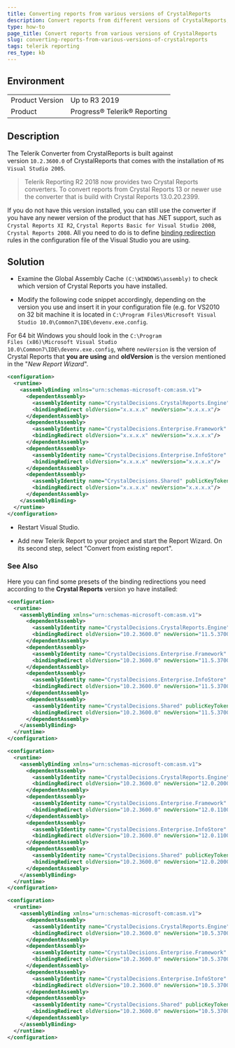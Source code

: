 ```yaml
---
title: Converting reports from various versions of CrystalReports
description: Convert reports from different versions of CrystalReports, using the Telerik Converter.
type: how-to
page_title: Convert reports from various versions of CrystalReports
slug: converting-reports-from-various-versions-of-crystalreports
tags: telerik reporting
res_type: kb
---
```


## Environment
<table>
	<tbody>
		<tr>
			<td>Product Version</td>
			<td>Up to R3 2019</td>
		</tr>
		<tr>
			<td>Product</td>
			<td>Progress® Telerik® Reporting</td>
		</tr>
	</tbody>
</table>


## Description

The Telerik Converter from CrystalReports is built against version `10.2.3600.0` of CrystalReports that comes with the installation of `MS Visual Studio 2005`.   

> Telerik Reporting R2 2018 now provides two Crystal Reports converters. To convert reports from Crystal Reports 13 or newer use the converter that is build with Crystal Reports 13.0.20.2399.

If you do not have this version installed, you can still use the converter if you have any newer version of the product that has .NET support, such as `Crystal Reports XI R2`, `Crystal Reports Basic for Visual Studio 2008`, `Crystal Reports 2008`. All you need to do is to define <a href="https://docs.microsoft.com/en-us/dotnet/framework/configure-apps/redirect-assembly-versions" target="_blank">binding redirection</a> rules in the configuration file of the Visual Studio you are using.  
  
## Solution

- Examine the Global Assembly Cache `(C:\WINDOWS\assembly)` to check which version of Crystal Reports you have installed.

- Modify the following code snippet accordingly, depending on the version you use and insert it in your configuration file (e.g. for VS2010 on 32 bit machine it is located in `C:\Program Files\Microsoft Visual Studio 10.0\Common7\IDE\devenv.exe.config`. 
 
For 64 bit Windows you should look in the `C:\Program Files (x86)\Microsoft Visual Studio 10.0\Common7\IDE\devenv.exe.config`, where `newVersion` is the version of Crystal Reports that **you are using** and **oldVersion** is the version mentioned in the "_New Report Wizard_".

````XML
<configuration>  
  <runtime>  
    <assemblyBinding xmlns="urn:schemas-microsoft-com:asm.v1">  
      <dependentAssembly>  
        <assemblyIdentity name="CrystalDecisions.CrystalReports.Engine" publicKeyToken="692fbea5521e1304" culture="neutral"/>  
        <bindingRedirect oldVersion="x.x.x.x" newVersion="x.x.x.x"/>  
      </dependentAssembly>  
      <dependentAssembly>  
        <assemblyIdentity name="CrystalDecisions.Enterprise.Framework" publicKeyToken="692fbea5521e1304" culture="neutral"/>  
        <bindingRedirect oldVersion="x.x.x.x" newVersion="x.x.x.x"/>  
      </dependentAssembly>  
      <dependentAssembly>  
        <assemblyIdentity name="CrystalDecisions.Enterprise.InfoStore" publicKeyToken="692fbea5521e1304" culture="neutral"/>  
        <bindingRedirect oldVersion="x.x.x.x" newVersion="x.x.x.x"/>  
      </dependentAssembly>  
      <dependentAssembly>  
        <assemblyIdentity name="CrystalDecisions.Shared" publicKeyToken="692fbea5521e1304" culture="neutral"/>  
        <bindingRedirect oldVersion="x.x.x.x" newVersion="x.x.x.x"/>  
      </dependentAssembly>  
    </assemblyBinding>  
  </runtime>  
</configuration>
````


- Restart Visual Studio.

- Add new Telerik Report to your project and start the Report Wizard. On its second step, select "Convert from existing report".


### See Also 

Here you can find some presets of the binding redirections you need according to the **Crystal Reports** version yo have installed:

````XML
<configuration>  
  <runtime>  
    <assemblyBinding xmlns="urn:schemas-microsoft-com:asm.v1">  
      <dependentAssembly>  
        <assemblyIdentity name="CrystalDecisions.CrystalReports.Engine" publicKeyToken="692fbea5521e1304" culture="neutral"/>  
        <bindingRedirect oldVersion="10.2.3600.0" newVersion="11.5.3700.0"/>  
      </dependentAssembly>  
      <dependentAssembly>  
        <assemblyIdentity name="CrystalDecisions.Enterprise.Framework" publicKeyToken="692fbea5521e1304" culture="neutral"/>  
        <bindingRedirect oldVersion="10.2.3600.0" newVersion="11.5.3700.0"/>  
      </dependentAssembly>  
      <dependentAssembly>  
        <assemblyIdentity name="CrystalDecisions.Enterprise.InfoStore" publicKeyToken="692fbea5521e1304" culture="neutral"/>  
        <bindingRedirect oldVersion="10.2.3600.0" newVersion="11.5.3700.0"/>  
      </dependentAssembly>  
      <dependentAssembly>  
        <assemblyIdentity name="CrystalDecisions.Shared" publicKeyToken="692fbea5521e1304" culture="neutral"/>  
        <bindingRedirect oldVersion="10.2.3600.0" newVersion="11.5.3700.0"/>  
      </dependentAssembly>  
    </assemblyBinding>  
  </runtime>  
</configuration>
````


````XML
<configuration>  
  <runtime>  
    <assemblyBinding xmlns="urn:schemas-microsoft-com:asm.v1">  
      <dependentAssembly>  
        <assemblyIdentity name="CrystalDecisions.CrystalReports.Engine" publicKeyToken="692fbea5521e1304" culture="neutral"/>  
        <bindingRedirect oldVersion="10.2.3600.0" newVersion="12.0.2000.0"/>  
      </dependentAssembly>  
      <dependentAssembly>  
        <assemblyIdentity name="CrystalDecisions.Enterprise.Framework" publicKeyToken="692fbea5521e1304" culture="neutral"/>  
        <bindingRedirect oldVersion="10.2.3600.0" newVersion="12.0.1100.0"/>  
      </dependentAssembly>  
      <dependentAssembly>  
        <assemblyIdentity name="CrystalDecisions.Enterprise.InfoStore" publicKeyToken="692fbea5521e1304" culture="neutral"/>  
        <bindingRedirect oldVersion="10.2.3600.0" newVersion="12.0.1100.0"/>  
      </dependentAssembly>  
      <dependentAssembly>  
        <assemblyIdentity name="CrystalDecisions.Shared" publicKeyToken="692fbea5521e1304" culture="neutral"/>  
        <bindingRedirect oldVersion="10.2.3600.0" newVersion="12.0.2000.0"/>  
      </dependentAssembly>  
    </assemblyBinding>  
  </runtime>  
</configuration> 
````


````XML
<configuration>  
  <runtime>  
    <assemblyBinding xmlns="urn:schemas-microsoft-com:asm.v1">  
      <dependentAssembly>  
        <assemblyIdentity name="CrystalDecisions.CrystalReports.Engine" publicKeyToken="692fbea5521e1304" culture="neutral"/>  
        <bindingRedirect oldVersion="10.2.3600.0" newVersion="10.5.3700.0"/>  
      </dependentAssembly>  
      <dependentAssembly>  
        <assemblyIdentity name="CrystalDecisions.Enterprise.Framework" publicKeyToken="692fbea5521e1304" culture="neutral"/>  
        <bindingRedirect oldVersion="10.2.3600.0" newVersion="10.5.3700.0"/>  
      </dependentAssembly>  
      <dependentAssembly>  
        <assemblyIdentity name="CrystalDecisions.Enterprise.InfoStore" publicKeyToken="692fbea5521e1304" culture="neutral"/>  
        <bindingRedirect oldVersion="10.2.3600.0" newVersion="10.5.3700.0"/>  
      </dependentAssembly>  
      <dependentAssembly>  
        <assemblyIdentity name="CrystalDecisions.Shared" publicKeyToken="692fbea5521e1304" culture="neutral"/>  
        <bindingRedirect oldVersion="10.2.3600.0" newVersion="10.5.3700.0"/>  
      </dependentAssembly>  
    </assemblyBinding>  
  </runtime>  
</configuration>
````

